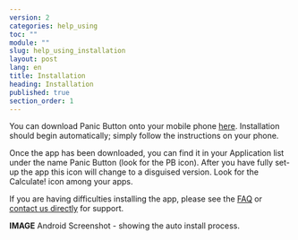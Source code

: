 ```yaml
---
version: 2
categories: help_using
toc: ""
module: ""
slug: help_using_installation
layout: post
lang: en
title: Installation
heading: Installation
published: true
section_order: 1
---
```


You can download Panic Button onto your mobile phone [here](https://panicbutton.io/#download). Installation should begin automatically; simply follow the instructions on your phone. 

Once the app has been downloaded, you can find it in your Application list under the name Panic Button (look for the PB icon). After you have fully set-up the app this icon will change to a disguised version. Look for the Calculate! icon among your apps. 

If you are having difficulties installing the app, please see the [FAQ](https://panicbutton.io/help/help-using.html#help_using_faq) or [contact us directly](mailto:support@panicbutton.io) for support.

**IMAGE** Android Screenshot - showing the auto install process.
